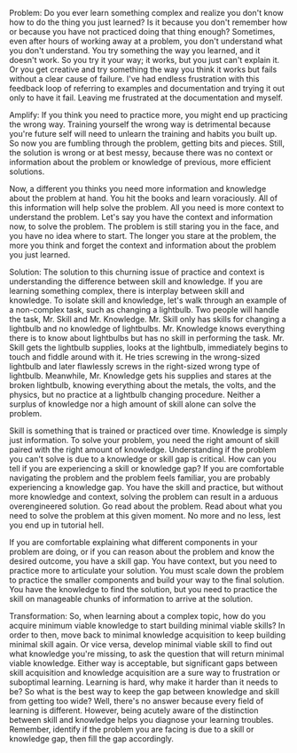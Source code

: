 Problem:
Do you ever learn something complex and realize you don't know how to do the thing you just learned? Is it because you don't
remember how or because you have not practiced doing that thing enough? Sometimes, even after hours of working away
at a problem, you don't understand what you don't understand. You try something the way you learned, and it doesn't work.
So you try it your way; it works, but you just can't explain it. Or you get creative and try something the
way you think it works but fails without a clear cause of failure. I've had endless frustration with this
feedback loop of referring to examples and documentation and trying it out only to have it fail. Leaving me frustrated at
the documentation and myself.

Amplify:
If you think you need to practice more, you might end up practicing the wrong
way. Training yourself the wrong way is detrimental because you're future self will need to
unlearn the training and habits you built up. So now
you are fumbling through the problem, getting bits and pieces. Still, the solution is wrong or at best messy, because there was no context
or information about the problem or knowledge of previous, more efficient solutions.

Now, a different you thinks you need more information and knowledge about the problem at hand. You hit the books and learn voraciously.
All of this information will help solve the problem. All you need is more context to understand the
problem. Let's say you have the context and information now, to solve the problem. The problem is still
staring you in the face, and you have no idea where to start. The longer you stare at the problem, the more you
think and forget the context and information about the problem you just learned.

Solution:
The solution to this churning issue of practice and context is understanding the difference between skill and
knowledge. If you are learning something complex, there is interplay between skill and knowledge.
To isolate skill and knowledge, let's walk through an example of a non-complex task, such as changing a lightbulb.
Two people will handle the task, Mr. Skill and Mr. Knowledge. Mr. Skill only has skills for changing a lightbulb
and no knowledge of lightbulbs. Mr. Knowledge knows everything there is to know about lightbulbs but has
no skill in performing the task. Mr. Skill gets the lightbulb supplies, looks at the lightbulb, immediately begins to
touch and fiddle around with it. He tries screwing in the wrong-sized lightbulb and later flawlessly screws in the right-sized wrong type of
lightbulb. Meanwhile, Mr. Knowledge gets his supplies and stares at the broken lightbulb, knowing everything about the metals, the volts, and the physics,
but no practice at a lightbulb changing procedure. Neither a surplus of knowledge nor a high amount of skill alone
can solve the problem.

Skill is something that is trained or practiced over time. Knowledge is simply just information. To solve your
problem, you need the right amount of skill paired with the right amount of knowledge. Understanding if the problem
you can't solve is due to a knowledge or skill gap is critical. How can you tell if you are experiencing a
skill or knowledge gap? If you are comfortable navigating the problem and the problem feels familiar, you are
probably experiencing a knowledge gap. You have the skill and practice, but without more knowledge and context, solving
the problem can result in a arduous overengineered solution. Go read about the problem. Read about what you need to solve the problem at this given
moment. No more and no less, lest you end up in tutorial hell.

If you are comfortable explaining what different components in your problem are doing, or if you can reason about the
problem and know the desired outcome, you have a skill gap. You have context, but you need to practice more to articulate your
solution. You must scale down the problem
to practice the smaller components and build your way to the final solution. You have the knowledge to find the solution,
but you need to practice the skill on manageable chunks of information to arrive at the solution.

Transformation:
So, when learning about a complex topic, how do you acquire minimum viable knowledge to start building minimal viable skills?
In order to then, move back to minimal knowledge acquisition to keep building minimal skill again. Or vice
versa, develop minimal viable skill to find out what knowledge you're missing, to ask the question that will return minimal
viable knowledge. Either way is acceptable, but significant gaps between skill acquisition and knowledge acquisition are a sure way
to frustration or suboptimal learning. Learning is hard, why make it harder than it needs to be? So what is
the best way to keep the gap between knowledge and skill from getting too wide? Well, there's no answer because every field of learning
is different. However, being acutely aware of the distinction between
skill and knowledge helps you diagnose your learning troubles. Remember, identify if the problem you are
facing is due to a skill or knowledge gap, then fill the gap accordingly.
